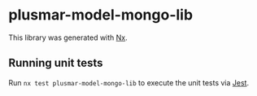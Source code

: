 # plusmar-model-mongo-lib

This library was generated with [Nx](https://nx.dev).

## Running unit tests

Run `nx test plusmar-model-mongo-lib` to execute the unit tests via [Jest](https://jestjs.io).

